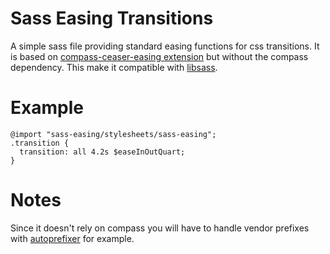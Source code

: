 Sass Easing Transitions
======================================

A simple sass file providing standard easing functions for css transitions.
It is based on [compass-ceaser-easing extension](https://github.com/jhardy/compass-ceaser-easing) but without the compass dependency. This make it compatible with [libsass](http://libsass.org/).

Example
======================================

    @import "sass-easing/stylesheets/sass-easing";
    .transition {
      transition: all 4.2s $easeInOutQuart;
    }

Notes
======================================

Since it doesn't rely on compass you will have to handle vendor prefixes with [autoprefixer](https://github.com/postcss/autoprefixer) for example.